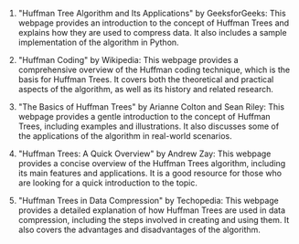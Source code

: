 

1. "Huffman Tree Algorithm and Its Applications" by GeeksforGeeks: This webpage provides an introduction to the concept of Huffman Trees and explains how they are used to compress data. It also includes a sample implementation of the algorithm in Python.

2. "Huffman Coding" by Wikipedia: This webpage provides a comprehensive overview of the Huffman coding technique, which is the basis for Huffman Trees. It covers both the theoretical and practical aspects of the algorithm, as well as its history and related research.

3. "The Basics of Huffman Trees" by Arianne Colton and Sean Riley: This webpage provides a gentle introduction to the concept of Huffman Trees, including examples and illustrations. It also discusses some of the applications of the algorithm in real-world scenarios.

4. "Huffman Trees: A Quick Overview" by Andrew Zay: This webpage provides a concise overview of the Huffman Trees algorithm, including its main features and applications. It is a good resource for those who are looking for a quick introduction to the topic.

5. "Huffman Trees in Data Compression" by Techopedia: This webpage provides a detailed explanation of how Huffman Trees are used in data compression, including the steps involved in creating and using them. It also covers the advantages and disadvantages of the algorithm.